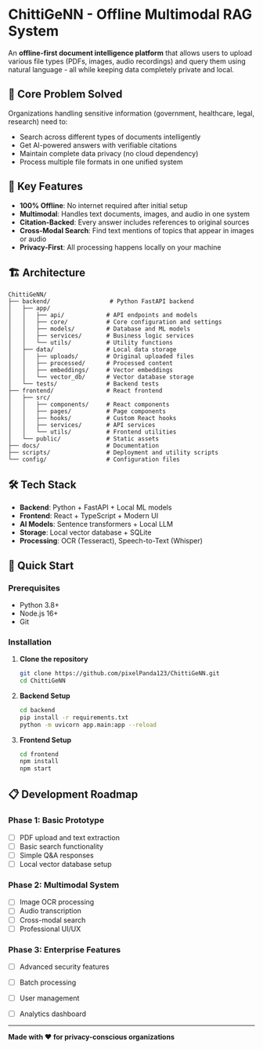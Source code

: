 # ChittiGeNN - Offline Multimodal RAG System

An **offline-first document intelligence platform** that allows users to upload various file types (PDFs, images, audio recordings) and query them using natural language - all while keeping data completely private and local.

## 🎯 Core Problem Solved

Organizations handling sensitive information (government, healthcare, legal, research) need to:
- Search across different types of documents intelligently
- Get AI-powered answers with verifiable citations
- Maintain complete data privacy (no cloud dependency)
- Process multiple file formats in one unified system

## 🚀 Key Features

- **100% Offline**: No internet required after initial setup
- **Multimodal**: Handles text documents, images, and audio in one system
- **Citation-Backed**: Every answer includes references to original sources
- **Cross-Modal Search**: Find text mentions of topics that appear in images or audio
- **Privacy-First**: All processing happens locally on your machine

## 🏗️ Architecture

```
ChittiGeNN/
├── backend/                 # Python FastAPI backend
│   ├── app/
│   │   ├── api/            # API endpoints and models
│   │   ├── core/           # Core configuration and settings
│   │   ├── models/         # Database and ML models
│   │   ├── services/       # Business logic services
│   │   └── utils/          # Utility functions
│   ├── data/               # Local data storage
│   │   ├── uploads/        # Original uploaded files
│   │   ├── processed/      # Processed content
│   │   ├── embeddings/     # Vector embeddings
│   │   └── vector_db/      # Vector database storage
│   └── tests/              # Backend tests
├── frontend/               # React frontend
│   ├── src/
│   │   ├── components/     # React components
│   │   ├── pages/          # Page components
│   │   ├── hooks/          # Custom React hooks
│   │   ├── services/       # API services
│   │   └── utils/          # Frontend utilities
│   └── public/             # Static assets
├── docs/                   # Documentation
├── scripts/                # Deployment and utility scripts
└── config/                 # Configuration files
```

## 🛠️ Tech Stack

- **Backend**: Python + FastAPI + Local ML models
- **Frontend**: React + TypeScript + Modern UI
- **AI Models**: Sentence transformers + Local LLM
- **Storage**: Local vector database + SQLite
- **Processing**: OCR (Tesseract), Speech-to-Text (Whisper)

## 🚀 Quick Start

### Prerequisites
- Python 3.8+
- Node.js 16+
- Git

### Installation

1. **Clone the repository**
   ```bash
   git clone https://github.com/pixelPanda123/ChittiGeNN.git
   cd ChittiGeNN
   ```

2. **Backend Setup**
   ```bash
   cd backend
   pip install -r requirements.txt
   python -m uvicorn app.main:app --reload
   ```

3. **Frontend Setup**
   ```bash
   cd frontend
   npm install
   npm start
   ```

## 📋 Development Roadmap

### Phase 1: Basic Prototype
- [ ] PDF upload and text extraction
- [ ] Basic search functionality
- [ ] Simple Q&A responses
- [ ] Local vector database setup

### Phase 2: Multimodal System
- [ ] Image OCR processing
- [ ] Audio transcription
- [ ] Cross-modal search
- [ ] Professional UI/UX

### Phase 3: Enterprise Features
- [ ] Advanced security features
- [ ] Batch processing
- [ ] User management
- [ ] Analytics dashboard



---

**Made with ❤️ for privacy-conscious organizations**
